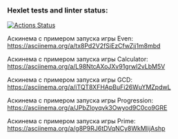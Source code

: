 ### Hexlet tests and linter status:
[![Actions Status](https://github.com/AdamKham/java-project-61/actions/workflows/hexlet-check.yml/badge.svg)](https://github.com/AdamKham/java-project-61/actions)  

Аскинема с примером запуска игры Even: https://asciinema.org/a/tx8Pd2V2fSiEzCfwZjj1m8mbd  

Аскинема с примером запуска игры Calculator: https://asciinema.org/a/L98NtcAXoJXv91grwI2vLbM5V  

Аскинема с примером запуска игры GCD: https://asciinema.org/a/iTQT8XFHApBuFi26WuYMZpdwL  

Аскинема с примером запуска игры Progression:  https://asciinema.org/a/JPbZloyqvk3Owyod9C0co9GRE  

Аскинема с примером запуска игры Prime:  https://asciinema.org/a/g8P9RJ6tDVqNCy8WkMIijAshp  

